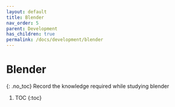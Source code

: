 ```yaml
---
layout: default
title: Blender
nav_order: 5
parent: Development
has_children: true
permalink: /docs/development/blender
---
```


# Blender
{: .no_toc}
Record the knowledge required while studying blender

1. TOC
{:toc}